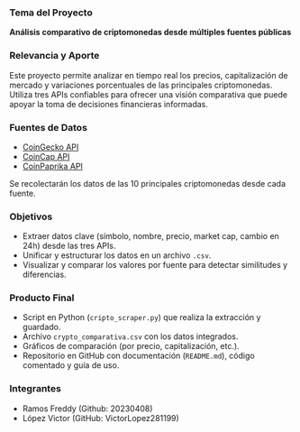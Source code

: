 ### Tema del Proyecto
**Análisis comparativo de criptomonedas desde múltiples fuentes públicas**

### Relevancia y Aporte
Este proyecto permite analizar en tiempo real los precios, capitalización de mercado y variaciones porcentuales de las principales criptomonedas. Utiliza tres APIs confiables para ofrecer una visión comparativa que puede apoyar la toma de decisiones financieras informadas.

### Fuentes de Datos
- [CoinGecko API](https://www.coingecko.com/en/api)
- [CoinCap API](https://docs.coincap.io/)
- [CoinPaprika API](https://api.coinpaprika.com/)

Se recolectarán los datos de las 10 principales criptomonedas desde cada fuente.

### Objetivos
- Extraer datos clave (símbolo, nombre, precio, market cap, cambio en 24h) desde las tres APIs.
- Unificar y estructurar los datos en un archivo `.csv`.
- Visualizar y comparar los valores por fuente para detectar similitudes y diferencias.

### Producto Final
- Script en Python (`cripto_scraper.py`) que realiza la extracción y guardado.
- Archivo `crypto_comparativa.csv` con los datos integrados.
- Gráficos de comparación (por precio, capitalización, etc.).
- Repositorio en GitHub con documentación (`README.md`), código comentado y guía de uso.

### Integrantes
- Ramos Freddy (Github: 20230408)
- López Victor (GitHub: VictorLopez281199)

